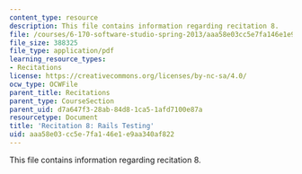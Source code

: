 ```yaml
---
content_type: resource
description: This file contains information regarding recitation 8.
file: /courses/6-170-software-studio-spring-2013/aaa58e03cc5e7fa146e1e9aa340af822_MIT6_170S13_rec8-RailsTes.pdf
file_size: 388325
file_type: application/pdf
learning_resource_types:
- Recitations
license: https://creativecommons.org/licenses/by-nc-sa/4.0/
ocw_type: OCWFile
parent_title: Recitations
parent_type: CourseSection
parent_uid: d7a647f3-28ab-84d8-1ca5-1afd7100e87a
resourcetype: Document
title: 'Recitation 8: Rails Testing'
uid: aaa58e03-cc5e-7fa1-46e1-e9aa340af822
---
```

This file contains information regarding recitation 8.